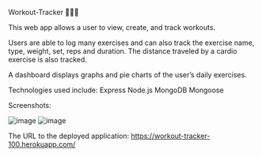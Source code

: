 Workout-Tracker 🏋🏽‍♀️

This web app allows a user to view, create, and track workouts.  

Users are able to log many exercises and can also track the exercise name, type, weight, set, reps and duration. The distance traveled by a cardio exercise is also tracked. 

 
A dashboard displays graphs and pie charts of the user’s daily exercises. 

 
Technologies used include: 
Express 
Node.js 
MongoDB 
Mongoose 

Screenshots: 

![image](https://user-images.githubusercontent.com/71056915/110277366-1b56c400-7fa3-11eb-8e2f-5c0d3e2f9a28.png)
![image](https://user-images.githubusercontent.com/71056915/110277394-2d386700-7fa3-11eb-8520-bf45f51f538e.png)

The URL to the deployed application:
https://workout-tracker-100.herokuapp.com/

